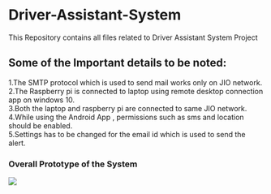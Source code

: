 # Driver-Assistant-System
This Repository contains all files related to Driver Assistant System Project

## Some of the Important details to be noted:
1.The SMTP protocol which is used to send mail works only on JIO network. <br>
2.The Raspberry pi is connected to laptop using remote desktop connection app on windows 10.<br>
3.Both the laptop and raspberry pi are connected to same JIO network.<br>
4.While using the Android App , permissions such as sms and location should be enabled.<br>
5.Settings has to be changed for the email id which is used to send the alert.<br>

<h3>Overall Prototype of the System</h3>
<img src="https://github.com/praveenkumar0211/Driver-Assistant-System/blob/main/images/hardware.PNG">

